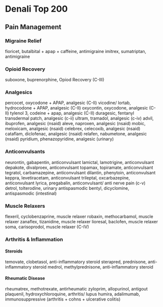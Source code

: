 # Denali Top 200

## Pain Management

### Migraine Relief

fioricet, butalbital + apap + caffeine, antimigraine
imitrex, sumatriptan, antimigraine

### Opioid Recovery

suboxone, buprenorphine, Opiod Recovery (C-III)

### Analgesics

percocet, oxycodone + APAP, analgesic (C-II)
vicodine/ lortab, hydrocodone + APAP, analgesic (C-II)
oxycontin, oxycodone, analgesic (C-II)
tylenol 3, codeine + apap, analgesic (C-II)
duragesic, fentanyl transdermal patch, analgesic (c-ii)
ultram, tramadol, analgesic (c-iv)
advil, ibuprofen, analgesic (nsaid)
aleve, naproxen, analgesic (nsaid)
mobic, meloxicam, analgesic (nsaid)
celebrex, celecoxib, analgesic (nsaid)
cataflam, diclofenac, analgesic (nsaid)
relafen, nabumetone, analgesic (nsaid)
pyridium, phenazopyridine, analgesic (urinary)

### Anticonvulsants

neurontin, gabapentin, anticonvulsant
lamictal, lamotrigine, anticonvulsant
depakote, divalproex, anticonvulsant
topamax, topiramate, anticonvulsant
tegratol, carbamazepine, anticonvulsant
dilantin, phenytoin, anticonvulsant
keppra, levetiracetam, anticonvulsant
trileptal, oxcarbazepine, anticonvulsant
lyrica, pregabalin, anticonvulsant/ anti nerve pain (c-v)
detrol, tolterodine, urinary antispasmodic
bentyl, dicyclomine, antispasmodic (intestinal)

### Muscle Relaxers

flexeril, cyclobenzaprine, muscle relaxer
robaxin, methocarbamol, muscle relaxer
zanaflex, tizanidine, muscle relaxer
lioresal, baclofen, muscle relaxer
soma, carisoprodol, muscle relaxer (C-IV)

### Arthritis & Inflammation

#### Steroids

temovate, clobetasol, anti-inflammatory steroid
sterapred, prednisone, anti-inflammatory steroid
medrol, methylprednisone, anti-inflammatory steroid

#### Rheumatic Disease

rheumatrex, methotrexate, antirheumatic
zyloprim, allopurinol, antigout
plaquenil, hydroxychloroquine, arthritis/ lupus
humira, adalimumab, immunosuppressive (arthritis + cohns + ulcerative colitis)
